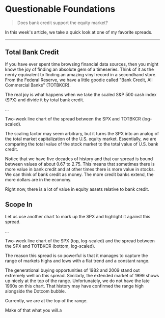 # Questionable Foundations

> Does bank credit support the equity market?

In this week's article, we take a quick look at one of my favorite spreads.

---

## Total Bank Credit

If you have ever spent time browsing financial data sources, then you might know the joy of finding an absolute gem of a timeseries. Think of it as the nerdy equivalent to finding an amazing vinyl record in a secondhand store. From the Federal Reserve, we have a little goodie called "Bank Credit, All Commercial Banks" (TOTBKCR).

The real joy is what happens when we take the scaled S&P 500 cash index (SPX) and divide it by total bank credit.

...

Two-week line chart of the spread between the SPX and TOTBKCR (log-scaled).

The scaling factor may seem arbitrary, but it turns the SPX into an analog of the total market capitalization of the U.S. equity market. Essentially, we are comparing the total value of the stock market to the total value of U.S. bank credit.

Notice that we have five decades of history and that our spread is bound between values of about 0.67 to 2.75. This means that sometimes there is more value in bank credit and at other times there is more value in stocks. We can think of bank credit as money. The more credit banks extend, the more dollars are in the economy.

Right now, there is a lot of value in equity assets relative to bank credit.

## Scope In

Let us use another chart to mark up the SPX and highlight it against this spread.

...

Two-week line chart of the SPX (top, log-scaled) and the spread between the SPX and TOTBKCR (bottom, log-scaled).

The reason this spread is so powerful is that it manages to capture the range of markets highs and lows with a flat trend and a constant range.

The generational buying opportunities of 1982 and 2009 stand out extremely well on this spread. Similarly, the extended market of 1999 shows up nicely at the top of the range. Unfortunately, we do not have the late 1960s on this chart. That history may have confirmed the range high alongside the Dotcom bubble.

Currently, we are at the top of the range.

Make of that what you will.a
